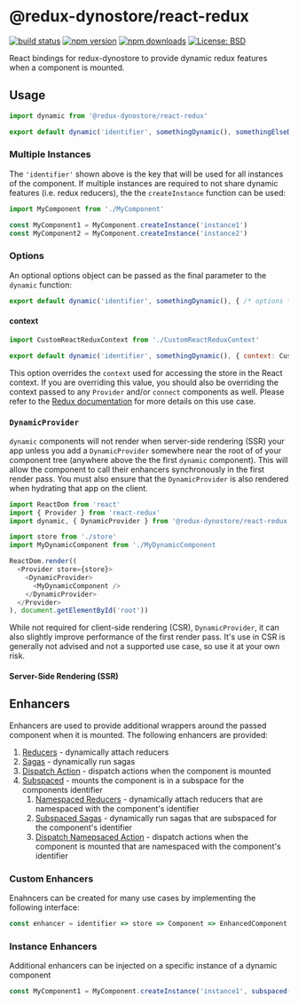 # @redux-dynostore/react-redux

[![build status](https://img.shields.io/travis/ioof-holdings/redux-dynostore/master.svg?style=flat-square)](https://travis-ci.org/ioof-holdings/redux-dynostore)
[![npm version](https://img.shields.io/npm/v/@redux-dynostore/react-redux.svg?style=flat-square)](https://www.npmjs.com/package/@redux-dynostore/react-redux)
[![npm downloads](https://img.shields.io/npm/dm/@redux-dynostore/react-redux.svg?style=flat-square)](https://www.npmjs.com/package/@redux-dynostore/react-redux)
[![License: BSD](https://img.shields.io/npm/l/@redux-dynostore/react-redux.svg?style=flat-square)](/LICENSE.md)

React bindings for redux-dynostore to provide dynamic redux features when a component is mounted.

## Usage

```javascript
import dynamic from '@redux-dynostore/react-redux'

export default dynamic('identifier', somethingDynamic(), somethingElseDynamic('with parameters'))(MyComponent)
```

### Multiple Instances

The `'identifier'` shown above is the key that will be used for all instances of the component.  If multiple instances are required to not share dynamic features (i.e. redux reducers), the the `createInstance` function can be used:

```javascript
import MyComponent from './MyComponent'

const MyComponent1 = MyComponent.createInstance('instance1')
const MyComponent2 = MyComponent.createInstance('instance2')
```

### Options

An optional options object can be passed as the final parameter to the `dynamic` function:

```javascript
export default dynamic('identifier', somethingDynamic(), { /* options */ })(MyComponent)
```

#### context

```javascript
import CustomReactReduxContext from './CustomReactReduxContext'

export default dynamic('identifier', somethingDynamic(), { context: CustomReactReduxContext })(MyComponent)
```

This option overrides the `context` used for accessing the store in the React context.  If you are overriding this value, you should also be overriding the context passed to any `Provider` and/or `connect` components as well.  Please refer to the [Redux documentation](https://react-redux.js.org/using-react-redux/accessing-store#providing-custom-context) for more details on this use case.

### `DynamicProvider`

`dynamic` components will not render when server-side rendering (SSR) your app unless you add a `DynamicProvider` somewhere near the root of of your component tree (anywhere above the the first `dynamic` component).
This will allow the component to call their enhancers synchronously in the first render pass.  You must also ensure that the `DynamicProvider` is also rendered when hydrating that app on the client.

```js
import ReactDom from 'react'
import { Provider } from 'react-redux'
import dynamic, { DynamicProvider } from '@redux-dynostore/react-redux'

import store from './store'
import MyDynamicComponent from './MyDynamicComponent

ReactDom.render((
  <Provider store={store}>
    <DynamicProvider>
      <MyDynamicComponent />
    </DynamicProvider>
  </Provider>
), document.getElementById('root'))
```

While not required for client-side rendering (CSR), `DynamicProvider`, it can also slightly improve performance of the first render pass.  It's use in CSR is generally not advised and not a supported use case, so use it at your own risk.

#### Server-Side Rendering (SSR)

## Enhancers

Enhancers are used to provide additional wrappers around the passed component when it is mounted. The following enhancers are provided:

1. [Reducers](/packages/redux-dynostore-core) - dynamically attach reducers
2. [Sagas](/packages/redux-dynostore-redux-saga) - dynamically run sagas
3. [Dispatch Action](/packages/redux-dynostore-core) - dispatch actions when the component is mounted
4. [Subspaced](/packages/redux-dynostore-react-redux-subspace) - mounts the component is in a subspace for the components identifier
   1. [Namespaced Reducers](/packages/redux-dynostore-redux-subspace) - dynamically attach reducers that are namespaced with the component's identifier
   2. [Subspaced Sagas](/packages/redux-dynostore-redux-subspace-saga) - dynamically run sagas that are subspaced for the component's identifier
   3. [Dispatch Namepsaced Action](/packages/redux-dynostore-redux-subspace) - dispatch actions when the component is mounted that are namespaced with the component's identifier

### Custom Enhancers

Enahncers can be created for many use cases by implementing the following interface:

```javascript
const enhancer = identifier => store => Component => EnhancedComponent
```

### Instance Enhancers

Additional enhancers can be injected on a specific instance of a dynamic component 

```javascript
const MyComponent1 = MyComponent.createInstance('instance1', subspaced())
```
